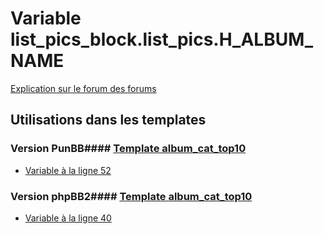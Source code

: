 # Variable list_pics_block.list_pics.H_ALBUM_NAME
[Explication sur le forum des forums](http://forum.forumactif.com/t294113-listing-des-variables#list_pics_block.list_pics.H_ALBUM_NAME)
## Utilisations dans les templates
### Version PunBB#### [Template album_cat_top10](punbb/album_cat_top10.md)
* [Variable à la ligne 52](../punbb/album_cat_top10.tpl#L52)
### Version phpBB2#### [Template album_cat_top10](subsilver/album_cat_top10.md)
* [Variable à la ligne 40](../subsilver/album_cat_top10.tpl#L40)
